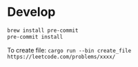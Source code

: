 # Develop

```sh
brew install pre-commit
pre-commit install
```

To create file: `cargo run --bin create_file https://leetcode.com/problems/xxxx/`
